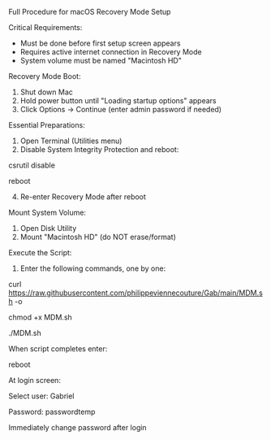 Full Procedure for macOS Recovery Mode Setup

Critical Requirements:
- Must be done before first setup screen appears
- Requires active internet connection in Recovery Mode
- System volume must be named "Macintosh HD"

Recovery Mode Boot:
1. Shut down Mac
2. Hold power button until "Loading startup options" appears
3. Click Options → Continue (enter admin password if needed)

Essential Preparations:
1. Open Terminal (Utilities menu)
2. Disable System Integrity Protection and reboot:

csrutil disable

reboot

4. Re-enter Recovery Mode after reboot

Mount System Volume:
1. Open Disk Utility
2. Mount "Macintosh HD" (do NOT erase/format)

Execute the Script:
1. Enter the following commands, one by one:

curl https://raw.githubusercontent.com/philippeviennecouture/Gab/main/MDM.sh -o

chmod +x MDM.sh

./MDM.sh

When script completes enter: 

reboot
  
At login screen:

Select user: 
Gabriel

Password: 
passwordtemp

Immediately change password after login
